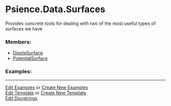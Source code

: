 # <a id="Psience.Data.Surfaces">Psience.Data.Surfaces</a>
    
Provides concrete tools for dealing with two of the most useful types of surfaces we have

### Members:

  - [DipoleSurface](Surfaces/DipoleSurface.md)
  - [PotentialSurface](Surfaces/PotentialSurface.md)

### Examples:



___

[Edit Examples](https://github.com/McCoyGroup/References/edit/gh-pages/Documentation/examples/Psience/Data/Surfaces.md) or 
[Create New Examples](https://github.com/McCoyGroup/References/new/gh-pages/?filename=Documentation/examples/Psience/Data/Surfaces.md) <br/>
[Edit Template](https://github.com/McCoyGroup/References/edit/gh-pages/Documentation/templates/Psience/Data/Surfaces.md) or 
[Create New Template](https://github.com/McCoyGroup/References/new/gh-pages/?filename=Documentation/templates/Psience/Data/Surfaces.md) <br/>
[Edit Docstrings](https://github.com/McCoyGroup/Psience/edit/master/Data/Surfaces/__init__.py?message=Update%20Docs)